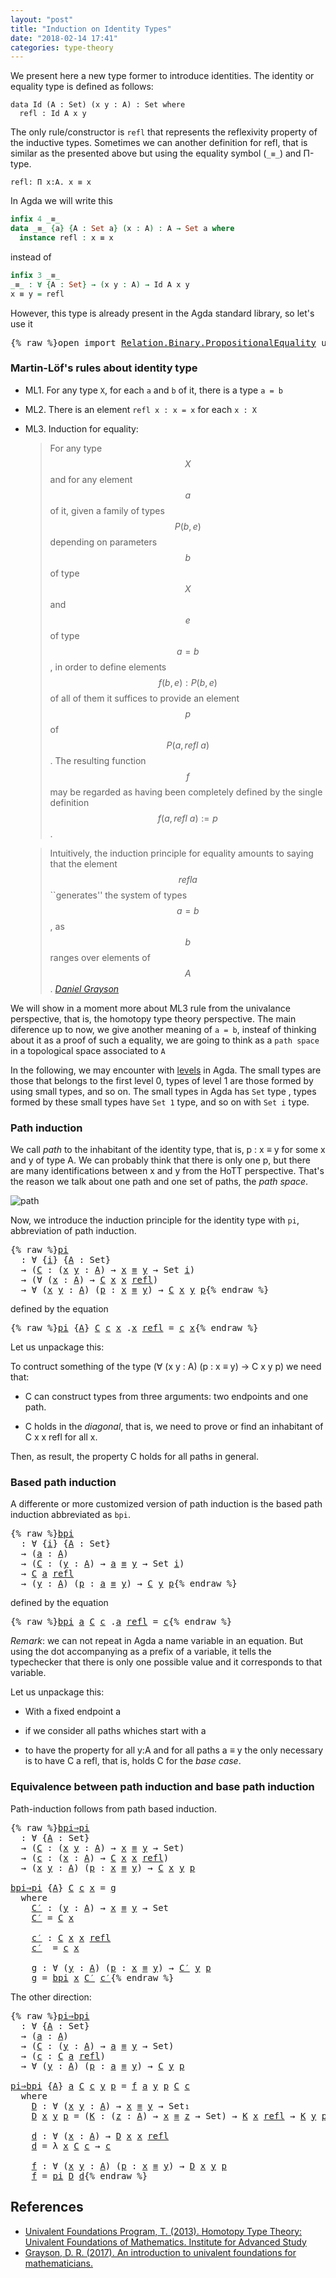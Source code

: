 ```yaml
---
layout: "post"
title: "Induction on Identity Types"
date: "2018-02-14 17:41"
categories: type-theory
---
```


We present here a new type former to introduce identities.
The identity or equality type is defined as follows:

```
data Id (A : Set) (x y : A) : Set where
  refl : Id A x y
```

The only rule/constructor is `refl` that represents the reflexivity property of
the inductive types. Sometimes we can another definition for refl, that is
similar as the presented above but using the equality symbol (`_≡_`) and Π-type.

```
refl: Π x:A. x ≡ x
```

In Agda we will write this

```agda
infix 4 _≡_
data _≡_ {a} {A : Set a} (x : A) : A → Set a where
  instance refl : x ≡ x
```

instead of

```agda
infix 3 _≡_
_≡_ : ∀ {A : Set} → (x y : A) → Id A x y
x ≡ y = refl
```

However, this type is already present in the Agda standard library, so let's use it

<pre class="Agda">{% raw %}<a id="873" class="Keyword">open</a> <a id="878" class="Keyword">import</a> <a id="885" href="https://agda.github.io/agda-stdlib/Relation.Binary.PropositionalEquality.html" class="Module">Relation.Binary.PropositionalEquality</a> <a id="923" class="Keyword">using</a> <a id="929" class="Symbol">(</a><a id="930" href="https://agda.github.io/agda-stdlib/Agda.Builtin.Equality.html#_%E2%89%A1_.refl" class="InductiveConstructor">refl</a><a id="934" class="Symbol">;</a> <a id="936" href="https://agda.github.io/agda-stdlib/Agda.Builtin.Equality.html#_%E2%89%A1_" class="Datatype Operator">_≡_</a><a id="939" class="Symbol">)</a>{% endraw %}</pre>

### Martin-Löf's rules about identity type

- ML1. For any type `X`, for each `a` and `b` of it, there is a type `a = b`

- ML2. There is an element `refl x : x = x` for each `x : X`

- ML3. Induction for equality:

    > For any type $$X$$ and for any element $$a$$ of it, given a family of types $$P(b,e)$$
    depending on parameters $$b$$ of type $$X$$ and $$e$$ of type $$a=b$$, in order to
    define elements $$f(b,e) : P(b,e)$$ of all of them it suffices to provide an
    element $$p$$ of $$P(a, refl\ a)$$.  The resulting function $$f$$ may be regarded as
    having been completely defined by the single definition $$f(a, refl\ a) := p$$.


    > Intuitively, the induction principle for equality amounts to saying that the
    element $$refl a$$ ``generates'' the system of types $$a=b$$, as $$b$$ ranges
    over elements of $$A$$.
    <cite>[Daniel Grayson](http://arxiv.org/abs/1711.01477)</cite>

We will show in a moment more about ML3 rule from the univalance perspective,
that is, the homotopy type theory perspective. The main diference up to now, we
give another meaning of `a = b`, insteaf of thinking about it as a proof of such
a equality, we are going to think as a `path space` in a topological space
associated to `A`


In the following, we may encounter with [levels](https://pigworker.wordpress.com/2015/01/09/universe-hierarchies/) in Agda.
The small types are those that belongs to the first level 0, types of level 1 are
those formed by using small types, and so on. The small types in Agda has `Set` type ,
types formed by these small types have `Set 1` type, and so on with `Set i` type.

### Path induction

We call *path* to the inhabitant of the identity type, that is, p : x ≡ y for
some x and y of type A. We can probably think that there is only one p, but
there are many identifications between x and y from the HoTT perspective. That's
the reason we talk about one path and one set of paths, the *path space*.

![path](/assets/images/path.png)

Now, we introduce the induction principle for the identity type with `pi`,
abbreviation of path induction.

<pre class="Agda">{% raw %}<a id="pi" href="{% endraw %}{% link _posts/2018-02-14-induction-on-identity-types.md %}{% raw %}#pi" class="Function">pi</a>
  <a id="3066" class="Symbol">:</a> <a id="3068" class="Symbol">∀</a> <a id="3070" class="Symbol">{</a><a id="3071" href="{% endraw %}{% link _posts/2018-02-14-induction-on-identity-types.md %}{% raw %}#3071" class="Bound">i</a><a id="3072" class="Symbol">}</a> <a id="3074" class="Symbol">{</a><a id="3075" href="{% endraw %}{% link _posts/2018-02-14-induction-on-identity-types.md %}{% raw %}#3075" class="Bound">A</a> <a id="3077" class="Symbol">:</a> <a id="3079" class="PrimitiveType">Set</a><a id="3082" class="Symbol">}</a>
  <a id="3086" class="Symbol">→</a> <a id="3088" class="Symbol">(</a><a id="3089" href="{% endraw %}{% link _posts/2018-02-14-induction-on-identity-types.md %}{% raw %}#3089" class="Bound">C</a> <a id="3091" class="Symbol">:</a> <a id="3093" class="Symbol">(</a><a id="3094" href="{% endraw %}{% link _posts/2018-02-14-induction-on-identity-types.md %}{% raw %}#3094" class="Bound">x</a> <a id="3096" href="{% endraw %}{% link _posts/2018-02-14-induction-on-identity-types.md %}{% raw %}#3096" class="Bound">y</a> <a id="3098" class="Symbol">:</a> <a id="3100" href="{% endraw %}{% link _posts/2018-02-14-induction-on-identity-types.md %}{% raw %}#3075" class="Bound">A</a><a id="3101" class="Symbol">)</a> <a id="3103" class="Symbol">→</a> <a id="3105" href="{% endraw %}{% link _posts/2018-02-14-induction-on-identity-types.md %}{% raw %}#3094" class="Bound">x</a> <a id="3107" href="https://agda.github.io/agda-stdlib/Agda.Builtin.Equality.html#_%E2%89%A1_" class="Datatype Operator">≡</a> <a id="3109" href="{% endraw %}{% link _posts/2018-02-14-induction-on-identity-types.md %}{% raw %}#3096" class="Bound">y</a> <a id="3111" class="Symbol">→</a> <a id="3113" class="PrimitiveType">Set</a> <a id="3117" href="{% endraw %}{% link _posts/2018-02-14-induction-on-identity-types.md %}{% raw %}#3071" class="Bound">i</a><a id="3118" class="Symbol">)</a>
  <a id="3122" class="Symbol">→</a> <a id="3124" class="Symbol">(∀</a> <a id="3127" class="Symbol">(</a><a id="3128" href="{% endraw %}{% link _posts/2018-02-14-induction-on-identity-types.md %}{% raw %}#3128" class="Bound">x</a> <a id="3130" class="Symbol">:</a> <a id="3132" href="{% endraw %}{% link _posts/2018-02-14-induction-on-identity-types.md %}{% raw %}#3075" class="Bound">A</a><a id="3133" class="Symbol">)</a> <a id="3135" class="Symbol">→</a> <a id="3137" href="{% endraw %}{% link _posts/2018-02-14-induction-on-identity-types.md %}{% raw %}#3089" class="Bound">C</a> <a id="3139" href="{% endraw %}{% link _posts/2018-02-14-induction-on-identity-types.md %}{% raw %}#3128" class="Bound">x</a> <a id="3141" href="{% endraw %}{% link _posts/2018-02-14-induction-on-identity-types.md %}{% raw %}#3128" class="Bound">x</a> <a id="3143" href="https://agda.github.io/agda-stdlib/Agda.Builtin.Equality.html#_%E2%89%A1_.refl" class="InductiveConstructor">refl</a><a id="3147" class="Symbol">)</a>
  <a id="3151" class="Symbol">→</a> <a id="3153" class="Symbol">∀</a> <a id="3155" class="Symbol">(</a><a id="3156" href="{% endraw %}{% link _posts/2018-02-14-induction-on-identity-types.md %}{% raw %}#3156" class="Bound">x</a> <a id="3158" href="{% endraw %}{% link _posts/2018-02-14-induction-on-identity-types.md %}{% raw %}#3158" class="Bound">y</a> <a id="3160" class="Symbol">:</a> <a id="3162" href="{% endraw %}{% link _posts/2018-02-14-induction-on-identity-types.md %}{% raw %}#3075" class="Bound">A</a><a id="3163" class="Symbol">)</a> <a id="3165" class="Symbol">(</a><a id="3166" href="{% endraw %}{% link _posts/2018-02-14-induction-on-identity-types.md %}{% raw %}#3166" class="Bound">p</a> <a id="3168" class="Symbol">:</a> <a id="3170" href="{% endraw %}{% link _posts/2018-02-14-induction-on-identity-types.md %}{% raw %}#3156" class="Bound">x</a> <a id="3172" href="https://agda.github.io/agda-stdlib/Agda.Builtin.Equality.html#_%E2%89%A1_" class="Datatype Operator">≡</a> <a id="3174" href="{% endraw %}{% link _posts/2018-02-14-induction-on-identity-types.md %}{% raw %}#3158" class="Bound">y</a><a id="3175" class="Symbol">)</a> <a id="3177" class="Symbol">→</a> <a id="3179" href="{% endraw %}{% link _posts/2018-02-14-induction-on-identity-types.md %}{% raw %}#3089" class="Bound">C</a> <a id="3181" href="{% endraw %}{% link _posts/2018-02-14-induction-on-identity-types.md %}{% raw %}#3156" class="Bound">x</a> <a id="3183" href="{% endraw %}{% link _posts/2018-02-14-induction-on-identity-types.md %}{% raw %}#3158" class="Bound">y</a> <a id="3185" href="{% endraw %}{% link _posts/2018-02-14-induction-on-identity-types.md %}{% raw %}#3166" class="Bound">p</a>{% endraw %}</pre>

defined by the equation

<pre class="Agda">{% raw %}<a id="3237" href="{% endraw %}{% link _posts/2018-02-14-induction-on-identity-types.md %}{% raw %}#pi" class="Function">pi</a> <a id="3240" class="Symbol">{</a><a id="3241" href="{% endraw %}{% link _posts/2018-02-14-induction-on-identity-types.md %}{% raw %}#3241" class="Bound">A</a><a id="3242" class="Symbol">}</a> <a id="3244" href="{% endraw %}{% link _posts/2018-02-14-induction-on-identity-types.md %}{% raw %}#3244" class="Bound">C</a> <a id="3246" href="{% endraw %}{% link _posts/2018-02-14-induction-on-identity-types.md %}{% raw %}#3246" class="Bound">c</a> <a id="3248" href="{% endraw %}{% link _posts/2018-02-14-induction-on-identity-types.md %}{% raw %}#3248" class="Bound">x</a> <a id="3250" class="DottedPattern Symbol">.</a><a id="3251" href="{% endraw %}{% link _posts/2018-02-14-induction-on-identity-types.md %}{% raw %}#3248" class="DottedPattern Bound">x</a> <a id="3253" href="https://agda.github.io/agda-stdlib/Agda.Builtin.Equality.html#_%E2%89%A1_.refl" class="InductiveConstructor">refl</a> <a id="3258" class="Symbol">=</a> <a id="3260" href="{% endraw %}{% link _posts/2018-02-14-induction-on-identity-types.md %}{% raw %}#3246" class="Bound">c</a> <a id="3262" href="{% endraw %}{% link _posts/2018-02-14-induction-on-identity-types.md %}{% raw %}#3248" class="Bound">x</a>{% endraw %}</pre>

Let us unpackage this:

To contruct something of the type (∀ (x y : A) (p : x ≡ y) → C x y p) we need that:

+ C can construct types from three arguments: two endpoints and one path.

+ C holds in the *diagonal*, that is, we need to prove or find an
inhabitant of C x x refl for all x.

Then, as result, the property C holds for all paths in general.

### Based path induction

A differente or more customized version of path induction is the based
path induction abbreviated as `bpi`.

<pre class="Agda">{% raw %}<a id="bpi" href="{% endraw %}{% link _posts/2018-02-14-induction-on-identity-types.md %}{% raw %}#bpi" class="Function">bpi</a>
  <a id="3782" class="Symbol">:</a> <a id="3784" class="Symbol">∀</a> <a id="3786" class="Symbol">{</a><a id="3787" href="{% endraw %}{% link _posts/2018-02-14-induction-on-identity-types.md %}{% raw %}#3787" class="Bound">i</a><a id="3788" class="Symbol">}</a> <a id="3790" class="Symbol">{</a><a id="3791" href="{% endraw %}{% link _posts/2018-02-14-induction-on-identity-types.md %}{% raw %}#3791" class="Bound">A</a> <a id="3793" class="Symbol">:</a> <a id="3795" class="PrimitiveType">Set</a><a id="3798" class="Symbol">}</a>
  <a id="3802" class="Symbol">→</a> <a id="3804" class="Symbol">(</a><a id="3805" href="{% endraw %}{% link _posts/2018-02-14-induction-on-identity-types.md %}{% raw %}#3805" class="Bound">a</a> <a id="3807" class="Symbol">:</a> <a id="3809" href="{% endraw %}{% link _posts/2018-02-14-induction-on-identity-types.md %}{% raw %}#3791" class="Bound">A</a><a id="3810" class="Symbol">)</a>
  <a id="3814" class="Symbol">→</a> <a id="3816" class="Symbol">(</a><a id="3817" href="{% endraw %}{% link _posts/2018-02-14-induction-on-identity-types.md %}{% raw %}#3817" class="Bound">C</a> <a id="3819" class="Symbol">:</a> <a id="3821" class="Symbol">(</a><a id="3822" href="{% endraw %}{% link _posts/2018-02-14-induction-on-identity-types.md %}{% raw %}#3822" class="Bound">y</a> <a id="3824" class="Symbol">:</a> <a id="3826" href="{% endraw %}{% link _posts/2018-02-14-induction-on-identity-types.md %}{% raw %}#3791" class="Bound">A</a><a id="3827" class="Symbol">)</a> <a id="3829" class="Symbol">→</a> <a id="3831" href="{% endraw %}{% link _posts/2018-02-14-induction-on-identity-types.md %}{% raw %}#3805" class="Bound">a</a> <a id="3833" href="https://agda.github.io/agda-stdlib/Agda.Builtin.Equality.html#_%E2%89%A1_" class="Datatype Operator">≡</a> <a id="3835" href="{% endraw %}{% link _posts/2018-02-14-induction-on-identity-types.md %}{% raw %}#3822" class="Bound">y</a> <a id="3837" class="Symbol">→</a> <a id="3839" class="PrimitiveType">Set</a> <a id="3843" href="{% endraw %}{% link _posts/2018-02-14-induction-on-identity-types.md %}{% raw %}#3787" class="Bound">i</a><a id="3844" class="Symbol">)</a>
  <a id="3848" class="Symbol">→</a> <a id="3850" href="{% endraw %}{% link _posts/2018-02-14-induction-on-identity-types.md %}{% raw %}#3817" class="Bound">C</a> <a id="3852" href="{% endraw %}{% link _posts/2018-02-14-induction-on-identity-types.md %}{% raw %}#3805" class="Bound">a</a> <a id="3854" href="https://agda.github.io/agda-stdlib/Agda.Builtin.Equality.html#_%E2%89%A1_.refl" class="InductiveConstructor">refl</a>
  <a id="3861" class="Symbol">→</a> <a id="3863" class="Symbol">(</a><a id="3864" href="{% endraw %}{% link _posts/2018-02-14-induction-on-identity-types.md %}{% raw %}#3864" class="Bound">y</a> <a id="3866" class="Symbol">:</a> <a id="3868" href="{% endraw %}{% link _posts/2018-02-14-induction-on-identity-types.md %}{% raw %}#3791" class="Bound">A</a><a id="3869" class="Symbol">)</a> <a id="3871" class="Symbol">(</a><a id="3872" href="{% endraw %}{% link _posts/2018-02-14-induction-on-identity-types.md %}{% raw %}#3872" class="Bound">p</a> <a id="3874" class="Symbol">:</a> <a id="3876" href="{% endraw %}{% link _posts/2018-02-14-induction-on-identity-types.md %}{% raw %}#3805" class="Bound">a</a> <a id="3878" href="https://agda.github.io/agda-stdlib/Agda.Builtin.Equality.html#_%E2%89%A1_" class="Datatype Operator">≡</a> <a id="3880" href="{% endraw %}{% link _posts/2018-02-14-induction-on-identity-types.md %}{% raw %}#3864" class="Bound">y</a><a id="3881" class="Symbol">)</a> <a id="3883" class="Symbol">→</a> <a id="3885" href="{% endraw %}{% link _posts/2018-02-14-induction-on-identity-types.md %}{% raw %}#3817" class="Bound">C</a> <a id="3887" href="{% endraw %}{% link _posts/2018-02-14-induction-on-identity-types.md %}{% raw %}#3864" class="Bound">y</a> <a id="3889" href="{% endraw %}{% link _posts/2018-02-14-induction-on-identity-types.md %}{% raw %}#3872" class="Bound">p</a>{% endraw %}</pre>

defined by the equation

<pre class="Agda">{% raw %}<a id="3941" href="{% endraw %}{% link _posts/2018-02-14-induction-on-identity-types.md %}{% raw %}#bpi" class="Function">bpi</a> <a id="3945" href="{% endraw %}{% link _posts/2018-02-14-induction-on-identity-types.md %}{% raw %}#3945" class="Bound">a</a> <a id="3947" href="{% endraw %}{% link _posts/2018-02-14-induction-on-identity-types.md %}{% raw %}#3947" class="Bound">C</a> <a id="3949" href="{% endraw %}{% link _posts/2018-02-14-induction-on-identity-types.md %}{% raw %}#3949" class="Bound">c</a> <a id="3951" class="DottedPattern Symbol">.</a><a id="3952" href="{% endraw %}{% link _posts/2018-02-14-induction-on-identity-types.md %}{% raw %}#3945" class="DottedPattern Bound">a</a> <a id="3954" href="https://agda.github.io/agda-stdlib/Agda.Builtin.Equality.html#_%E2%89%A1_.refl" class="InductiveConstructor">refl</a> <a id="3959" class="Symbol">=</a> <a id="3961" href="{% endraw %}{% link _posts/2018-02-14-induction-on-identity-types.md %}{% raw %}#3949" class="Bound">c</a>{% endraw %}</pre>

*Remark*: we can not repeat in Agda a name variable in an equation. But using
the dot accompanying as a prefix of a variable, it tells the typechecker that
there is only one possible value and it corresponds to that variable.

Let us unpackage this:

+ With a fixed endpoint a

+ if we consider all paths whiches start with a

+ to have the property for all y:A and for all paths a ≡ y the only
necessary is to have C a refl, that is, holds C for the *base case*.


### Equivalence between path induction and base path induction

Path-induction follows from path based induction.

<pre class="Agda">{% raw %}<a id="bpi⇒pi" href="{% endraw %}{% link _posts/2018-02-14-induction-on-identity-types.md %}{% raw %}#bpi%E2%87%92pi" class="Function">bpi⇒pi</a>
  <a id="4578" class="Symbol">:</a> <a id="4580" class="Symbol">∀</a> <a id="4582" class="Symbol">{</a><a id="4583" href="{% endraw %}{% link _posts/2018-02-14-induction-on-identity-types.md %}{% raw %}#4583" class="Bound">A</a> <a id="4585" class="Symbol">:</a> <a id="4587" class="PrimitiveType">Set</a><a id="4590" class="Symbol">}</a>
  <a id="4594" class="Symbol">→</a> <a id="4596" class="Symbol">(</a><a id="4597" href="{% endraw %}{% link _posts/2018-02-14-induction-on-identity-types.md %}{% raw %}#4597" class="Bound">C</a> <a id="4599" class="Symbol">:</a> <a id="4601" class="Symbol">(</a><a id="4602" href="{% endraw %}{% link _posts/2018-02-14-induction-on-identity-types.md %}{% raw %}#4602" class="Bound">x</a> <a id="4604" href="{% endraw %}{% link _posts/2018-02-14-induction-on-identity-types.md %}{% raw %}#4604" class="Bound">y</a> <a id="4606" class="Symbol">:</a> <a id="4608" href="{% endraw %}{% link _posts/2018-02-14-induction-on-identity-types.md %}{% raw %}#4583" class="Bound">A</a><a id="4609" class="Symbol">)</a> <a id="4611" class="Symbol">→</a> <a id="4613" href="{% endraw %}{% link _posts/2018-02-14-induction-on-identity-types.md %}{% raw %}#4602" class="Bound">x</a> <a id="4615" href="https://agda.github.io/agda-stdlib/Agda.Builtin.Equality.html#_%E2%89%A1_" class="Datatype Operator">≡</a> <a id="4617" href="{% endraw %}{% link _posts/2018-02-14-induction-on-identity-types.md %}{% raw %}#4604" class="Bound">y</a> <a id="4619" class="Symbol">→</a> <a id="4621" class="PrimitiveType">Set</a><a id="4624" class="Symbol">)</a>
  <a id="4628" class="Symbol">→</a> <a id="4630" class="Symbol">(</a><a id="4631" href="{% endraw %}{% link _posts/2018-02-14-induction-on-identity-types.md %}{% raw %}#4631" class="Bound">c</a> <a id="4633" class="Symbol">:</a> <a id="4635" class="Symbol">(</a><a id="4636" href="{% endraw %}{% link _posts/2018-02-14-induction-on-identity-types.md %}{% raw %}#4636" class="Bound">x</a> <a id="4638" class="Symbol">:</a> <a id="4640" href="{% endraw %}{% link _posts/2018-02-14-induction-on-identity-types.md %}{% raw %}#4583" class="Bound">A</a><a id="4641" class="Symbol">)</a> <a id="4643" class="Symbol">→</a> <a id="4645" href="{% endraw %}{% link _posts/2018-02-14-induction-on-identity-types.md %}{% raw %}#4597" class="Bound">C</a> <a id="4647" href="{% endraw %}{% link _posts/2018-02-14-induction-on-identity-types.md %}{% raw %}#4636" class="Bound">x</a> <a id="4649" href="{% endraw %}{% link _posts/2018-02-14-induction-on-identity-types.md %}{% raw %}#4636" class="Bound">x</a> <a id="4651" href="https://agda.github.io/agda-stdlib/Agda.Builtin.Equality.html#_%E2%89%A1_.refl" class="InductiveConstructor">refl</a><a id="4655" class="Symbol">)</a>
  <a id="4659" class="Symbol">→</a> <a id="4661" class="Symbol">(</a><a id="4662" href="{% endraw %}{% link _posts/2018-02-14-induction-on-identity-types.md %}{% raw %}#4662" class="Bound">x</a> <a id="4664" href="{% endraw %}{% link _posts/2018-02-14-induction-on-identity-types.md %}{% raw %}#4664" class="Bound">y</a> <a id="4666" class="Symbol">:</a> <a id="4668" href="{% endraw %}{% link _posts/2018-02-14-induction-on-identity-types.md %}{% raw %}#4583" class="Bound">A</a><a id="4669" class="Symbol">)</a> <a id="4671" class="Symbol">(</a><a id="4672" href="{% endraw %}{% link _posts/2018-02-14-induction-on-identity-types.md %}{% raw %}#4672" class="Bound">p</a> <a id="4674" class="Symbol">:</a> <a id="4676" href="{% endraw %}{% link _posts/2018-02-14-induction-on-identity-types.md %}{% raw %}#4662" class="Bound">x</a> <a id="4678" href="https://agda.github.io/agda-stdlib/Agda.Builtin.Equality.html#_%E2%89%A1_" class="Datatype Operator">≡</a> <a id="4680" href="{% endraw %}{% link _posts/2018-02-14-induction-on-identity-types.md %}{% raw %}#4664" class="Bound">y</a><a id="4681" class="Symbol">)</a> <a id="4683" class="Symbol">→</a> <a id="4685" href="{% endraw %}{% link _posts/2018-02-14-induction-on-identity-types.md %}{% raw %}#4597" class="Bound">C</a> <a id="4687" href="{% endraw %}{% link _posts/2018-02-14-induction-on-identity-types.md %}{% raw %}#4662" class="Bound">x</a> <a id="4689" href="{% endraw %}{% link _posts/2018-02-14-induction-on-identity-types.md %}{% raw %}#4664" class="Bound">y</a> <a id="4691" href="{% endraw %}{% link _posts/2018-02-14-induction-on-identity-types.md %}{% raw %}#4672" class="Bound">p</a>

<a id="4694" href="{% endraw %}{% link _posts/2018-02-14-induction-on-identity-types.md %}{% raw %}#bpi%E2%87%92pi" class="Function">bpi⇒pi</a> <a id="4701" class="Symbol">{</a><a id="4702" href="{% endraw %}{% link _posts/2018-02-14-induction-on-identity-types.md %}{% raw %}#4702" class="Bound">A</a><a id="4703" class="Symbol">}</a> <a id="4705" href="{% endraw %}{% link _posts/2018-02-14-induction-on-identity-types.md %}{% raw %}#4705" class="Bound">C</a> <a id="4707" href="{% endraw %}{% link _posts/2018-02-14-induction-on-identity-types.md %}{% raw %}#4707" class="Bound">c</a> <a id="4709" href="{% endraw %}{% link _posts/2018-02-14-induction-on-identity-types.md %}{% raw %}#4709" class="Bound">x</a> <a id="4711" class="Symbol">=</a> <a id="4713" href="{% endraw %}{% link _posts/2018-02-14-induction-on-identity-types.md %}{% raw %}#4807" class="Function">g</a>
  <a id="4717" class="Keyword">where</a>
    <a id="4727" href="{% endraw %}{% link _posts/2018-02-14-induction-on-identity-types.md %}{% raw %}#4727" class="Function">C′</a> <a id="4730" class="Symbol">:</a> <a id="4732" class="Symbol">(</a><a id="4733" href="{% endraw %}{% link _posts/2018-02-14-induction-on-identity-types.md %}{% raw %}#4733" class="Bound">y</a> <a id="4735" class="Symbol">:</a> <a id="4737" href="{% endraw %}{% link _posts/2018-02-14-induction-on-identity-types.md %}{% raw %}#4702" class="Bound">A</a><a id="4738" class="Symbol">)</a> <a id="4740" class="Symbol">→</a> <a id="4742" href="{% endraw %}{% link _posts/2018-02-14-induction-on-identity-types.md %}{% raw %}#4709" class="Bound">x</a> <a id="4744" href="https://agda.github.io/agda-stdlib/Agda.Builtin.Equality.html#_%E2%89%A1_" class="Datatype Operator">≡</a> <a id="4746" href="{% endraw %}{% link _posts/2018-02-14-induction-on-identity-types.md %}{% raw %}#4733" class="Bound">y</a> <a id="4748" class="Symbol">→</a> <a id="4750" class="PrimitiveType">Set</a>
    <a id="4758" href="{% endraw %}{% link _posts/2018-02-14-induction-on-identity-types.md %}{% raw %}#4727" class="Function">C′</a> <a id="4761" class="Symbol">=</a> <a id="4763" href="{% endraw %}{% link _posts/2018-02-14-induction-on-identity-types.md %}{% raw %}#4705" class="Bound">C</a> <a id="4765" href="{% endraw %}{% link _posts/2018-02-14-induction-on-identity-types.md %}{% raw %}#4709" class="Bound">x</a>

    <a id="4772" href="{% endraw %}{% link _posts/2018-02-14-induction-on-identity-types.md %}{% raw %}#4772" class="Function">c′</a> <a id="4775" class="Symbol">:</a> <a id="4777" href="{% endraw %}{% link _posts/2018-02-14-induction-on-identity-types.md %}{% raw %}#4705" class="Bound">C</a> <a id="4779" href="{% endraw %}{% link _posts/2018-02-14-induction-on-identity-types.md %}{% raw %}#4709" class="Bound">x</a> <a id="4781" href="{% endraw %}{% link _posts/2018-02-14-induction-on-identity-types.md %}{% raw %}#4709" class="Bound">x</a> <a id="4783" href="https://agda.github.io/agda-stdlib/Agda.Builtin.Equality.html#_%E2%89%A1_.refl" class="InductiveConstructor">refl</a>
    <a id="4792" href="{% endraw %}{% link _posts/2018-02-14-induction-on-identity-types.md %}{% raw %}#4772" class="Function">c′</a>  <a id="4796" class="Symbol">=</a> <a id="4798" href="{% endraw %}{% link _posts/2018-02-14-induction-on-identity-types.md %}{% raw %}#4707" class="Bound">c</a> <a id="4800" href="{% endraw %}{% link _posts/2018-02-14-induction-on-identity-types.md %}{% raw %}#4709" class="Bound">x</a>

    <a id="4807" href="{% endraw %}{% link _posts/2018-02-14-induction-on-identity-types.md %}{% raw %}#4807" class="Function">g</a> <a id="4809" class="Symbol">:</a> <a id="4811" class="Symbol">∀</a> <a id="4813" class="Symbol">(</a><a id="4814" href="{% endraw %}{% link _posts/2018-02-14-induction-on-identity-types.md %}{% raw %}#4814" class="Bound">y</a> <a id="4816" class="Symbol">:</a> <a id="4818" href="{% endraw %}{% link _posts/2018-02-14-induction-on-identity-types.md %}{% raw %}#4702" class="Bound">A</a><a id="4819" class="Symbol">)</a> <a id="4821" class="Symbol">(</a><a id="4822" href="{% endraw %}{% link _posts/2018-02-14-induction-on-identity-types.md %}{% raw %}#4822" class="Bound">p</a> <a id="4824" class="Symbol">:</a> <a id="4826" href="{% endraw %}{% link _posts/2018-02-14-induction-on-identity-types.md %}{% raw %}#4709" class="Bound">x</a> <a id="4828" href="https://agda.github.io/agda-stdlib/Agda.Builtin.Equality.html#_%E2%89%A1_" class="Datatype Operator">≡</a> <a id="4830" href="{% endraw %}{% link _posts/2018-02-14-induction-on-identity-types.md %}{% raw %}#4814" class="Bound">y</a><a id="4831" class="Symbol">)</a> <a id="4833" class="Symbol">→</a> <a id="4835" href="{% endraw %}{% link _posts/2018-02-14-induction-on-identity-types.md %}{% raw %}#4727" class="Function">C′</a> <a id="4838" href="{% endraw %}{% link _posts/2018-02-14-induction-on-identity-types.md %}{% raw %}#4814" class="Bound">y</a> <a id="4840" href="{% endraw %}{% link _posts/2018-02-14-induction-on-identity-types.md %}{% raw %}#4822" class="Bound">p</a>
    <a id="4846" href="{% endraw %}{% link _posts/2018-02-14-induction-on-identity-types.md %}{% raw %}#4807" class="Function">g</a> <a id="4848" class="Symbol">=</a> <a id="4850" href="{% endraw %}{% link _posts/2018-02-14-induction-on-identity-types.md %}{% raw %}#bpi" class="Function">bpi</a> <a id="4854" href="{% endraw %}{% link _posts/2018-02-14-induction-on-identity-types.md %}{% raw %}#4709" class="Bound">x</a> <a id="4856" href="{% endraw %}{% link _posts/2018-02-14-induction-on-identity-types.md %}{% raw %}#4727" class="Function">C′</a> <a id="4859" href="{% endraw %}{% link _posts/2018-02-14-induction-on-identity-types.md %}{% raw %}#4772" class="Function">c′</a>{% endraw %}</pre>

The other direction:

<pre class="Agda">{% raw %}<a id="pi⇒bpi" href="{% endraw %}{% link _posts/2018-02-14-induction-on-identity-types.md %}{% raw %}#pi%E2%87%92bpi" class="Function">pi⇒bpi</a>
  <a id="4918" class="Symbol">:</a> <a id="4920" class="Symbol">∀</a> <a id="4922" class="Symbol">{</a><a id="4923" href="{% endraw %}{% link _posts/2018-02-14-induction-on-identity-types.md %}{% raw %}#4923" class="Bound">A</a> <a id="4925" class="Symbol">:</a> <a id="4927" class="PrimitiveType">Set</a><a id="4930" class="Symbol">}</a>
  <a id="4934" class="Symbol">→</a> <a id="4936" class="Symbol">(</a><a id="4937" href="{% endraw %}{% link _posts/2018-02-14-induction-on-identity-types.md %}{% raw %}#4937" class="Bound">a</a> <a id="4939" class="Symbol">:</a> <a id="4941" href="{% endraw %}{% link _posts/2018-02-14-induction-on-identity-types.md %}{% raw %}#4923" class="Bound">A</a><a id="4942" class="Symbol">)</a>
  <a id="4946" class="Symbol">→</a> <a id="4948" class="Symbol">(</a><a id="4949" href="{% endraw %}{% link _posts/2018-02-14-induction-on-identity-types.md %}{% raw %}#4949" class="Bound">C</a> <a id="4951" class="Symbol">:</a> <a id="4953" class="Symbol">(</a><a id="4954" href="{% endraw %}{% link _posts/2018-02-14-induction-on-identity-types.md %}{% raw %}#4954" class="Bound">y</a> <a id="4956" class="Symbol">:</a> <a id="4958" href="{% endraw %}{% link _posts/2018-02-14-induction-on-identity-types.md %}{% raw %}#4923" class="Bound">A</a><a id="4959" class="Symbol">)</a> <a id="4961" class="Symbol">→</a> <a id="4963" href="{% endraw %}{% link _posts/2018-02-14-induction-on-identity-types.md %}{% raw %}#4937" class="Bound">a</a> <a id="4965" href="https://agda.github.io/agda-stdlib/Agda.Builtin.Equality.html#_%E2%89%A1_" class="Datatype Operator">≡</a> <a id="4967" href="{% endraw %}{% link _posts/2018-02-14-induction-on-identity-types.md %}{% raw %}#4954" class="Bound">y</a> <a id="4969" class="Symbol">→</a> <a id="4971" class="PrimitiveType">Set</a><a id="4974" class="Symbol">)</a>
  <a id="4978" class="Symbol">→</a> <a id="4980" class="Symbol">(</a><a id="4981" href="{% endraw %}{% link _posts/2018-02-14-induction-on-identity-types.md %}{% raw %}#4981" class="Bound">c</a> <a id="4983" class="Symbol">:</a> <a id="4985" href="{% endraw %}{% link _posts/2018-02-14-induction-on-identity-types.md %}{% raw %}#4949" class="Bound">C</a> <a id="4987" href="{% endraw %}{% link _posts/2018-02-14-induction-on-identity-types.md %}{% raw %}#4937" class="Bound">a</a> <a id="4989" href="https://agda.github.io/agda-stdlib/Agda.Builtin.Equality.html#_%E2%89%A1_.refl" class="InductiveConstructor">refl</a><a id="4993" class="Symbol">)</a>
  <a id="4997" class="Symbol">→</a> <a id="4999" class="Symbol">∀</a> <a id="5001" class="Symbol">(</a><a id="5002" href="{% endraw %}{% link _posts/2018-02-14-induction-on-identity-types.md %}{% raw %}#5002" class="Bound">y</a> <a id="5004" class="Symbol">:</a> <a id="5006" href="{% endraw %}{% link _posts/2018-02-14-induction-on-identity-types.md %}{% raw %}#4923" class="Bound">A</a><a id="5007" class="Symbol">)</a> <a id="5009" class="Symbol">(</a><a id="5010" href="{% endraw %}{% link _posts/2018-02-14-induction-on-identity-types.md %}{% raw %}#5010" class="Bound">p</a> <a id="5012" class="Symbol">:</a> <a id="5014" href="{% endraw %}{% link _posts/2018-02-14-induction-on-identity-types.md %}{% raw %}#4937" class="Bound">a</a> <a id="5016" href="https://agda.github.io/agda-stdlib/Agda.Builtin.Equality.html#_%E2%89%A1_" class="Datatype Operator">≡</a> <a id="5018" href="{% endraw %}{% link _posts/2018-02-14-induction-on-identity-types.md %}{% raw %}#5002" class="Bound">y</a><a id="5019" class="Symbol">)</a> <a id="5021" class="Symbol">→</a> <a id="5023" href="{% endraw %}{% link _posts/2018-02-14-induction-on-identity-types.md %}{% raw %}#4949" class="Bound">C</a> <a id="5025" href="{% endraw %}{% link _posts/2018-02-14-induction-on-identity-types.md %}{% raw %}#5002" class="Bound">y</a> <a id="5027" href="{% endraw %}{% link _posts/2018-02-14-induction-on-identity-types.md %}{% raw %}#5010" class="Bound">p</a>

<a id="5030" href="{% endraw %}{% link _posts/2018-02-14-induction-on-identity-types.md %}{% raw %}#pi%E2%87%92bpi" class="Function">pi⇒bpi</a> <a id="5037" class="Symbol">{</a><a id="5038" href="{% endraw %}{% link _posts/2018-02-14-induction-on-identity-types.md %}{% raw %}#5038" class="Bound">A</a><a id="5039" class="Symbol">}</a> <a id="5041" href="{% endraw %}{% link _posts/2018-02-14-induction-on-identity-types.md %}{% raw %}#5041" class="Bound">a</a> <a id="5043" href="{% endraw %}{% link _posts/2018-02-14-induction-on-identity-types.md %}{% raw %}#5043" class="Bound">C</a> <a id="5045" href="{% endraw %}{% link _posts/2018-02-14-induction-on-identity-types.md %}{% raw %}#5045" class="Bound">c</a> <a id="5047" href="{% endraw %}{% link _posts/2018-02-14-induction-on-identity-types.md %}{% raw %}#5047" class="Bound">y</a> <a id="5049" href="{% endraw %}{% link _posts/2018-02-14-induction-on-identity-types.md %}{% raw %}#5049" class="Bound">p</a> <a id="5051" class="Symbol">=</a> <a id="5053" href="{% endraw %}{% link _posts/2018-02-14-induction-on-identity-types.md %}{% raw %}#5226" class="Function">f</a> <a id="5055" href="{% endraw %}{% link _posts/2018-02-14-induction-on-identity-types.md %}{% raw %}#5041" class="Bound">a</a> <a id="5057" href="{% endraw %}{% link _posts/2018-02-14-induction-on-identity-types.md %}{% raw %}#5047" class="Bound">y</a> <a id="5059" href="{% endraw %}{% link _posts/2018-02-14-induction-on-identity-types.md %}{% raw %}#5049" class="Bound">p</a> <a id="5061" href="{% endraw %}{% link _posts/2018-02-14-induction-on-identity-types.md %}{% raw %}#5043" class="Bound">C</a> <a id="5063" href="{% endraw %}{% link _posts/2018-02-14-induction-on-identity-types.md %}{% raw %}#5045" class="Bound">c</a>
  <a id="5067" class="Keyword">where</a>
    <a id="5077" href="{% endraw %}{% link _posts/2018-02-14-induction-on-identity-types.md %}{% raw %}#5077" class="Function">D</a> <a id="5079" class="Symbol">:</a> <a id="5081" class="Symbol">∀</a> <a id="5083" class="Symbol">(</a><a id="5084" href="{% endraw %}{% link _posts/2018-02-14-induction-on-identity-types.md %}{% raw %}#5084" class="Bound">x</a> <a id="5086" href="{% endraw %}{% link _posts/2018-02-14-induction-on-identity-types.md %}{% raw %}#5086" class="Bound">y</a> <a id="5088" class="Symbol">:</a> <a id="5090" href="{% endraw %}{% link _posts/2018-02-14-induction-on-identity-types.md %}{% raw %}#5038" class="Bound">A</a><a id="5091" class="Symbol">)</a> <a id="5093" class="Symbol">→</a> <a id="5095" href="{% endraw %}{% link _posts/2018-02-14-induction-on-identity-types.md %}{% raw %}#5084" class="Bound">x</a> <a id="5097" href="https://agda.github.io/agda-stdlib/Agda.Builtin.Equality.html#_%E2%89%A1_" class="Datatype Operator">≡</a> <a id="5099" href="{% endraw %}{% link _posts/2018-02-14-induction-on-identity-types.md %}{% raw %}#5086" class="Bound">y</a> <a id="5101" class="Symbol">→</a> <a id="5103" class="PrimitiveType">Set₁</a>
    <a id="5112" href="{% endraw %}{% link _posts/2018-02-14-induction-on-identity-types.md %}{% raw %}#5077" class="Function">D</a> <a id="5114" href="{% endraw %}{% link _posts/2018-02-14-induction-on-identity-types.md %}{% raw %}#5114" class="Bound">x</a> <a id="5116" href="{% endraw %}{% link _posts/2018-02-14-induction-on-identity-types.md %}{% raw %}#5116" class="Bound">y</a> <a id="5118" href="{% endraw %}{% link _posts/2018-02-14-induction-on-identity-types.md %}{% raw %}#5118" class="Bound">p</a> <a id="5120" class="Symbol">=</a> <a id="5122" class="Symbol">(</a><a id="5123" href="{% endraw %}{% link _posts/2018-02-14-induction-on-identity-types.md %}{% raw %}#5123" class="Bound">K</a> <a id="5125" class="Symbol">:</a> <a id="5127" class="Symbol">(</a><a id="5128" href="{% endraw %}{% link _posts/2018-02-14-induction-on-identity-types.md %}{% raw %}#5128" class="Bound">z</a> <a id="5130" class="Symbol">:</a> <a id="5132" href="{% endraw %}{% link _posts/2018-02-14-induction-on-identity-types.md %}{% raw %}#5038" class="Bound">A</a><a id="5133" class="Symbol">)</a> <a id="5135" class="Symbol">→</a> <a id="5137" href="{% endraw %}{% link _posts/2018-02-14-induction-on-identity-types.md %}{% raw %}#5114" class="Bound">x</a> <a id="5139" href="https://agda.github.io/agda-stdlib/Agda.Builtin.Equality.html#_%E2%89%A1_" class="Datatype Operator">≡</a> <a id="5141" href="{% endraw %}{% link _posts/2018-02-14-induction-on-identity-types.md %}{% raw %}#5128" class="Bound">z</a> <a id="5143" class="Symbol">→</a> <a id="5145" class="PrimitiveType">Set</a><a id="5148" class="Symbol">)</a> <a id="5150" class="Symbol">→</a> <a id="5152" href="{% endraw %}{% link _posts/2018-02-14-induction-on-identity-types.md %}{% raw %}#5123" class="Bound">K</a> <a id="5154" href="{% endraw %}{% link _posts/2018-02-14-induction-on-identity-types.md %}{% raw %}#5114" class="Bound">x</a> <a id="5156" href="https://agda.github.io/agda-stdlib/Agda.Builtin.Equality.html#_%E2%89%A1_.refl" class="InductiveConstructor">refl</a> <a id="5161" class="Symbol">→</a> <a id="5163" href="{% endraw %}{% link _posts/2018-02-14-induction-on-identity-types.md %}{% raw %}#5123" class="Bound">K</a> <a id="5165" href="{% endraw %}{% link _posts/2018-02-14-induction-on-identity-types.md %}{% raw %}#5116" class="Bound">y</a> <a id="5167" href="{% endraw %}{% link _posts/2018-02-14-induction-on-identity-types.md %}{% raw %}#5118" class="Bound">p</a>

    <a id="5174" href="{% endraw %}{% link _posts/2018-02-14-induction-on-identity-types.md %}{% raw %}#5174" class="Function">d</a> <a id="5176" class="Symbol">:</a> <a id="5178" class="Symbol">∀</a> <a id="5180" class="Symbol">(</a><a id="5181" href="{% endraw %}{% link _posts/2018-02-14-induction-on-identity-types.md %}{% raw %}#5181" class="Bound">x</a> <a id="5183" class="Symbol">:</a> <a id="5185" href="{% endraw %}{% link _posts/2018-02-14-induction-on-identity-types.md %}{% raw %}#5038" class="Bound">A</a><a id="5186" class="Symbol">)</a> <a id="5188" class="Symbol">→</a> <a id="5190" href="{% endraw %}{% link _posts/2018-02-14-induction-on-identity-types.md %}{% raw %}#5077" class="Function">D</a> <a id="5192" href="{% endraw %}{% link _posts/2018-02-14-induction-on-identity-types.md %}{% raw %}#5181" class="Bound">x</a> <a id="5194" href="{% endraw %}{% link _posts/2018-02-14-induction-on-identity-types.md %}{% raw %}#5181" class="Bound">x</a> <a id="5196" href="https://agda.github.io/agda-stdlib/Agda.Builtin.Equality.html#_%E2%89%A1_.refl" class="InductiveConstructor">refl</a>
    <a id="5205" href="{% endraw %}{% link _posts/2018-02-14-induction-on-identity-types.md %}{% raw %}#5174" class="Function">d</a> <a id="5207" class="Symbol">=</a> <a id="5209" class="Symbol">λ</a> <a id="5211" href="{% endraw %}{% link _posts/2018-02-14-induction-on-identity-types.md %}{% raw %}#5211" class="Bound">x</a> <a id="5213" href="{% endraw %}{% link _posts/2018-02-14-induction-on-identity-types.md %}{% raw %}#5213" class="Bound">C</a> <a id="5215" href="{% endraw %}{% link _posts/2018-02-14-induction-on-identity-types.md %}{% raw %}#5215" class="Bound">c</a> <a id="5217" class="Symbol">→</a> <a id="5219" href="{% endraw %}{% link _posts/2018-02-14-induction-on-identity-types.md %}{% raw %}#5215" class="Bound">c</a>

    <a id="5226" href="{% endraw %}{% link _posts/2018-02-14-induction-on-identity-types.md %}{% raw %}#5226" class="Function">f</a> <a id="5228" class="Symbol">:</a> <a id="5230" class="Symbol">∀</a> <a id="5232" class="Symbol">(</a><a id="5233" href="{% endraw %}{% link _posts/2018-02-14-induction-on-identity-types.md %}{% raw %}#5233" class="Bound">x</a> <a id="5235" href="{% endraw %}{% link _posts/2018-02-14-induction-on-identity-types.md %}{% raw %}#5235" class="Bound">y</a> <a id="5237" class="Symbol">:</a> <a id="5239" href="{% endraw %}{% link _posts/2018-02-14-induction-on-identity-types.md %}{% raw %}#5038" class="Bound">A</a><a id="5240" class="Symbol">)</a> <a id="5242" class="Symbol">(</a><a id="5243" href="{% endraw %}{% link _posts/2018-02-14-induction-on-identity-types.md %}{% raw %}#5243" class="Bound">p</a> <a id="5245" class="Symbol">:</a> <a id="5247" href="{% endraw %}{% link _posts/2018-02-14-induction-on-identity-types.md %}{% raw %}#5233" class="Bound">x</a> <a id="5249" href="https://agda.github.io/agda-stdlib/Agda.Builtin.Equality.html#_%E2%89%A1_" class="Datatype Operator">≡</a> <a id="5251" href="{% endraw %}{% link _posts/2018-02-14-induction-on-identity-types.md %}{% raw %}#5235" class="Bound">y</a><a id="5252" class="Symbol">)</a> <a id="5254" class="Symbol">→</a> <a id="5256" href="{% endraw %}{% link _posts/2018-02-14-induction-on-identity-types.md %}{% raw %}#5077" class="Function">D</a> <a id="5258" href="{% endraw %}{% link _posts/2018-02-14-induction-on-identity-types.md %}{% raw %}#5233" class="Bound">x</a> <a id="5260" href="{% endraw %}{% link _posts/2018-02-14-induction-on-identity-types.md %}{% raw %}#5235" class="Bound">y</a> <a id="5262" href="{% endraw %}{% link _posts/2018-02-14-induction-on-identity-types.md %}{% raw %}#5243" class="Bound">p</a>
    <a id="5268" href="{% endraw %}{% link _posts/2018-02-14-induction-on-identity-types.md %}{% raw %}#5226" class="Function">f</a> <a id="5270" class="Symbol">=</a> <a id="5272" href="{% endraw %}{% link _posts/2018-02-14-induction-on-identity-types.md %}{% raw %}#pi" class="Function">pi</a> <a id="5275" href="{% endraw %}{% link _posts/2018-02-14-induction-on-identity-types.md %}{% raw %}#5077" class="Function">D</a> <a id="5277" href="{% endraw %}{% link _posts/2018-02-14-induction-on-identity-types.md %}{% raw %}#5174" class="Function">d</a>{% endraw %}</pre>


## References

* [Univalent Foundations Program, T. (2013). Homotopy Type Theory: Univalent Foundations of Mathematics. Institute for Advanced Study][HoTT]
* [Grayson, D. R. (2017). An introduction to univalent foundations for mathematicians.][Grayson]


[HoTT]:https://homotopytypetheory.org/book.
[Grayson]:http://arxiv.org/abs/1711.01477

